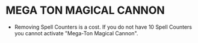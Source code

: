 
# MEGA TON MAGICAL CANNON

*   Removing Spell Counters is a cost. If you do not have 10 Spell Counters you cannot activate "Mega-Ton Magical Cannon".

  